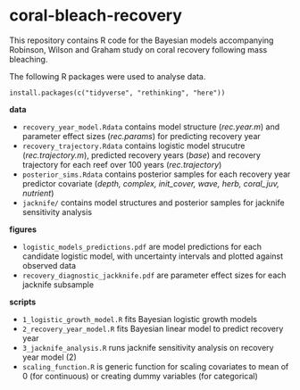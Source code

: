 # coral-bleach-recovery
This repository contains R code for the Bayesian models accompanying Robinson, Wilson and Graham study on coral recovery following mass bleaching.

The following R packages were used to analyse data.

```
install.packages(c("tidyverse", "rethinking", "here"))
```

**data**

* `recovery_year_model.Rdata` contains model structure (*rec.year.m*) and parameter effect sizes (*rec.params*) for predicting recovery year
* `recovery_trajectory.Rdata` contains logistic model strucutre (*rec.trajectory.m*), predicted recovery years (*base*) and recovery trajectory for each reef over 100 years (*rec.trajectory*)
* `posterior_sims.Rdata` contains posterior samples for each recovery year predictor covariate (*depth, complex, init_cover, wave, herb, coral_juv, nutrient*)
* `jacknife/` contains model structures and posterior samples for jacknife sensitivity analysis

**figures**

* `logistic_models_predictions.pdf` are model predictions for each candidate logistic model, with uncertainty intervals and plotted against observed data
* `recovery_diagnostic_jackknife.pdf` are parameter effect sizes for each jacknife subsample

**scripts**

* `1_logistic_growth_model.R` fits Bayesian logistic growth models
* `2_recovery_year_model.R` fits Bayesian linear model to predict recovery year
* `3_jacknife_analysis.R` runs jacknife sensitivity analysis on recovery year model (2)
* `scaling_function.R` is generic function for scaling covariates to mean of 0 (for continuous) or creating dummy variables (for categorical)